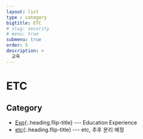 ```yaml
---
layout: list
type : category
bigtitle: ETC
# slug: security
# menu: true
submenu: true
order: 5
description: >
  교육
---
```


# ETC

## Category

* [Exp]{:.heading.flip-title} --- Education Experience
* [etc]{:.heading.flip-title} --- etc, 추후 분리 예정

[Exp]: /experience/
[etc]: /exp-etc/